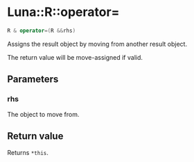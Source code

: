 # Luna::R::operator=

```c++
R & operator=(R &&rhs)
```

Assigns the result object by moving from another result object. 

The return value will be move-assigned if valid. 

## Parameters
### rhs
The object to move from. 

## Return value
Returns `*this`. 

